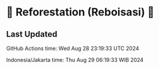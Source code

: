 
# 🌳 Reforestation (Reboisasi) 🌲

## Last Updated

GitHub Actions time: Wed Aug 28 23:19:33 UTC 2024

Indonesia/Jakarta time: Thu Aug 29 06:19:33 WIB 2024
